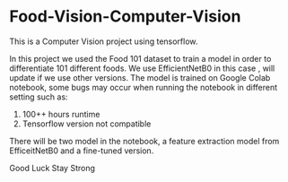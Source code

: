 # Food-Vision-Computer-Vision

This is a Computer Vision project using tensorflow.

In this project we used the Food 101 dataset to train a model in order to differentiate 101 different foods.
We use EfficientNetB0 in this case , will update if we use other versions.
The model is trained on Google Colab notebook, some bugs may occur when running the notebook in different setting such as:

1. 100++ hours runtime
2. Tensorflow version not compatible

There will be two model in the notebook, a feature extraction model from EfficeitNetB0 and a fine-tuned version.

Good Luck Stay Strong
